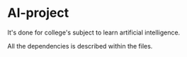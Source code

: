 # AI-project

It's done for college's subject to learn artificial intelligence.

All the dependencies is described within the files.
